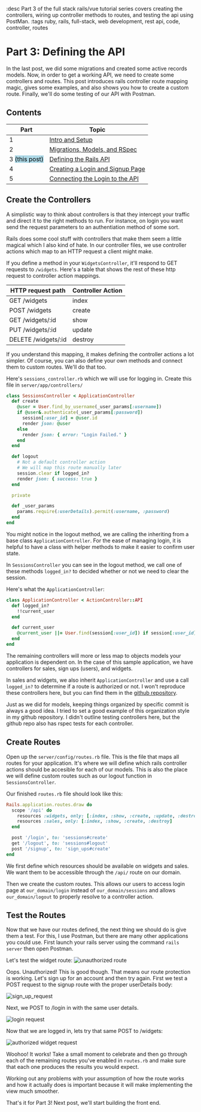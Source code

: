 :desc Part 3 of the full stack rails/vue tutorial series covers creating the controllers, wiring up controller methods to routes, and testing the api using PostMan.
:tags ruby, rails, full-stack, web development, rest api, code, controller, routes

# Part 3: Defining the API

In the last post, we did some migrations and created some active records models. Now, in order to get a working API, we need to create some controllers and routes. This post introduces rails controller route mapping magic, gives some examples, and also shows you how to create a custom route. Finally, we'll do some testing of our API with Postman. 

## Contents

| Part                                                         | Topic                                                        |
| ------------------------------------------------------------ | ------------------------------------------------------------ |
| 1                                                            | [Intro and Setup](https://brandonfannin.com/blog/post/2021-07-09-BuildingAFullStackAppUsingRailsAndVuePart1.md) |
| 2                                                            | [Migrations, Models, and RSpec](https://brandonfannin.com/blog/post/2021-07-09-BuildingAFullStackAppUsingRailsAndVuePart2.md) |
| 3 <mark style="background-color: lightblue">(this post)</mark> | [Defining the Rails API](https://brandonfannin.com/blog/post/2021-07-09-BuildingAFullStackAppUsingRailsAndVuePart3.md) |
| 4                                                            | [Creating a Login and Signup Page](https://brandonfannin.com/blog/post/2021-07-09-BuildingAFullStackAppUsingRailsAndVuePart4.md) |
| 5                                                            | [Connecting the Login to the API](https://brandonfannin.com/blog/post/2021-07-09-BuildingAFullStackAppUsingRailsAndVuePart5.md) |

## Create the Controllers

A simplistic way to think about controllers is that they intercept your traffic and direct it to the right methods to run. For instance, on login you want send the request parameters to an authentiation method of some sort.

Rails does some cool stuff with controllers that make them seem a little magical which I also kind of hate. In our controller files, we use controller actions which map to an HTTP request a client might make.

If you define a method in your `WidgetsController`, it'll respond to GET requests to `/widgets`. Here's a table that shows the rest of these http request to controller action mappings.

| HTTP request path   | Controller Action |
| ------------------- | ----------------- |
| GET /widgets        | index             |
| POST /widgets       | create            |
| GET /widgets/:id    | show              |
| PUT /widgets/:id    | update            |
| DELETE /widgets/:id | destroy           |

If you understand this mapping, it makes defining the controller actions a lot simpler. Of course, you can also define your own methods and connect them to custom routes. We'll do that too.

Here's `sessions_controller.rb` which we will use for logging in. Create this file in `server/app/controllers/`

```ruby
class SessionsController < ApplicationController
  def create
    @user = User.find_by_username(_user_params[:username])
    if @user&.authenticate(_user_params[:password])
      session[:user_id] = @user.id
      render json: @user
    else
      render json: { error: "Login Failed." }
    end
  end

  def logout 
    # Not a default controller action
    # We will map this route manually later
    session.clear if logged_in?
    render json: { success: true }
  end

  private 

  def _user_params
    params.require(:userDetails).permit(:username, :password)
  end
end
```

You might notice in the logout method, we are calling the inheriting from a base class `ApplicationController`. For the ease of managing login, it is helpful to have a class with helper methods to make it easier to confirm user state.

In `SessionsController` you can see in the logout method, we call one of these methods `logged_in?` to decided whether or not we need to clear the session.

Here's what the `ApplicationController`:

```ruby
class ApplicationController < ActionController::API
  def logged_in?
    !!current_user
  end

  def current_user
    @current_user ||= User.find(session[:user_id]) if session[:user_id]
  end
end
```

The remaining controllers will more or less map to objects models your application is dependent on. In the case of this sample application, we have controllers for sales, sign ups (users), and widgets.

In sales and widgets, we also inherit `ApplicationController` and use a call `logged_in?` to determine if a route is authorized or not. I won't reproduce these controllers here, but you can find them in the [github repository](https://github.com/beefan/full-stack-starter-pack).

Just as we did for models, keeping things organized by specific commit is always a good idea. I tried to set a good example of this organization style in my github repository. I didn't outline testing controllers here, but the github repo also has rspec tests for each controller.

## Create Routes

Open up the `server/config/routes.rb` file. This is the file that maps all routes for your application. It's where we will define which rails controller actions should be accesible for each of our models. This is also the place we will define custom routes such as our logout function in `SessionsController`.

Our finished `routes.rb` file should look like this:

```ruby
Rails.application.routes.draw do
  scope '/api' do
    resources :widgets, only: [:index, :show, :create, :update, :destroy]
    resources :sales, only: [:index, :show, :create, :destroy]
  end

  post '/login', to: 'sessions#create'
  get '/logout', to: 'sessions#logout'
  post '/signup', to: 'sign_ups#create'
end
```

We first define which resources should be available on widgets and sales. We want them to be accessible through the `/api/` route on our domain.

Then we create the custom routes. This allows our users to access login page at `our_domain/login` instead of `our_domain/sessions` and allows `our_domain/logout` to properly resolve to a controller action.

## Test the Routes

Now that we have our routes defined, the next thing we should do is give them a test. For this, I use Postman, but there are many other applications you could use. First launch your rails server using the command `rails server` then open Postman.

Let's test the widget route:
![unauthorized route](../../images/unauthorized_widget_request.png)

Oops. Unauthorized! This is good though. That means our route protection is working. Let's sign up for an account and then try again. First we test a POST request to the signup route with the proper userDetails body:

![sign_up_request](../../images/sign_up_request.png)

Next, we POST to /login in with the same user details.

![login request](../../images/login_request.png)

Now that we are logged in, lets try that same POST to /widgets:

![authorized widget request](../../images/authorized_widget_request.png)

Woohoo! It works! Take a small moment to celebrate and then go through each of the remaining routes you've enabled in `routes.rb` and make sure that each one produces the results you would expect.

Working out any problems with your assumption of how the route works and how it actually does is important because it will make implementing the view much smoother.

That's it for Part 3! Next post, we'll start building the front end. 
